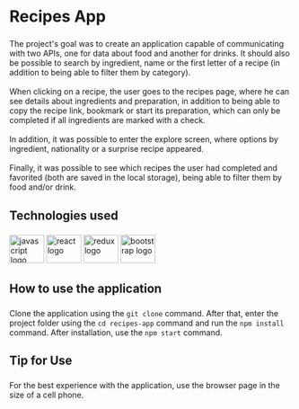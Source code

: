 <h1 align="left">Recipes App</h1>

###

<p align="left">The project's goal was to create an application capable of communicating with two APIs, one for data about food and another for drinks. It should also be possible to search by ingredient, name or the first letter of a recipe (in addition to being able to filter them by category).<br><br>When clicking on a recipe, the user goes to the recipes page, where he can see details about ingredients and preparation, in addition to being able to copy the recipe link, bookmark or start its preparation, which can only be completed if all ingredients are marked with a check.<br><br>In addition, it was possible to enter the explore screen, where options by ingredient, nationality or a surprise recipe appeared.<br><br>Finally, it was possible to see which recipes the user had completed and favorited (both are saved in the local storage), being able to filter them by food and/or drink.</p> 

###

<h2 align="left">Technologies used</h2>

###

<div align="left">
  <img src="https://cdn.jsdelivr.net/gh/devicons/devicon/icons/javascript/javascript-original.svg" height="50" width="62" alt="javascript logo"  />
  <img src="https://cdn.jsdelivr.net/gh/devicons/devicon/icons/react/react-original.svg" height="50" width="62" alt="react logo"  />
  <img src="https://cdn.jsdelivr.net/gh/devicons/devicon/icons/redux/redux-original.svg" height="50" width="62" alt="redux logo"  />
  <img src="https://cdn.jsdelivr.net/gh/devicons/devicon/icons/bootstrap/bootstrap-original.svg" height="50" width="62" alt="bootstrap logo"  />
</div>

###

<h2 align="left">How to use the application</h2>

###

Clone the application using the `git clone` command. After that, enter the project folder using the `cd recipes-app` command and run the `npm install` command. After installation, use the `npm start` command.

###

<h2 align="left">Tip for Use</h2>

###

For the best experience with the application, use the browser page in the size of a cell phone.
